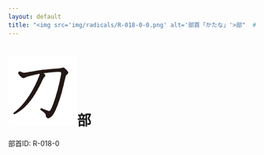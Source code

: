 ```yaml
---
layout: default
title: "<img src='img/radicals/R-018-0-0.png' alt='部首「かたな」'>部"  # glyphをタイトルに使用
---
```


# <img src='img/radicals/R-018-0-0.png' alt='部首「かたな」'>部
部首ID: R-018-0

